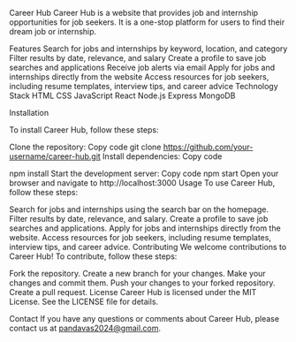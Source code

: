 Career Hub
Career Hub is a website that provides job and internship opportunities for job seekers. It is a one-stop platform for users to find their dream job or internship.

Features
Search for jobs and internships by keyword, location, and category
Filter results by date, relevance, and salary
Create a profile to save job searches and applications
Receive job alerts via email
Apply for jobs and internships directly from the website
Access resources for job seekers, including resume templates, interview tips, and career advice
Technology Stack
HTML
CSS
JavaScript
React
Node.js
Express
MongoDB

Installation


To install Career Hub, follow these steps:

Clone the repository:
Copy code
git clone https://github.com/your-username/career-hub.git
Install dependencies:
Copy code

npm install
Start the development server:
Copy code
npm start
Open your browser and navigate to http://localhost:3000
Usage
To use Career Hub, follow these steps:

Search for jobs and internships using the search bar on the homepage.
Filter results by date, relevance, and salary.
Create a profile to save job searches and applications.
Apply for jobs and internships directly from the website.
Access resources for job seekers, including resume templates, interview tips, and career advice.
Contributing
We welcome contributions to Career Hub! To contribute, follow these steps:

Fork the repository.
Create a new branch for your changes.
Make your changes and commit them.
Push your changes to your forked repository.
Create a pull request.
License
Career Hub is licensed under the MIT License. See the LICENSE file for details.

Contact
If you have any questions or comments about Career Hub, please contact us at pandavas2024@gmail.com.




